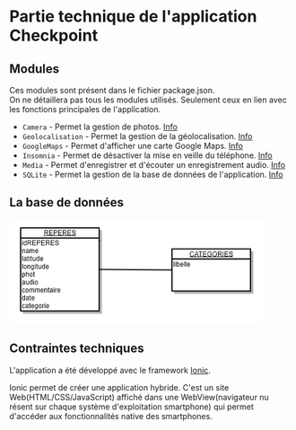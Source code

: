 # Partie technique de l'application Checkpoint

## Modules

Ces modules sont présent dans le fichier package.json.   
On ne détaillera pas tous les modules utilisés. Seulement ceux en lien avec les fonctions principales de l'application.

* `Camera` - Permet la gestion de photos. [Info](https://ionicframework.com/docs/native/camera)
* `Geolocalisation` - Permet la gestion de la géolocalisation. [Info](https://ionicframework.com/docs/native/geolocation)
* `GoogleMaps` - Permet d'afficher une carte Google Maps. [Info](https://github.com/ionic-team/ionic-native-google-maps)
* `Insomnia` - Permet de désactiver la mise en veille du téléphone. [Info](https://ionicframework.com/docs/native/insomnia)
* `Media` - Permet d'enregistrer et d'écouter un enregistrement audio. [Info](https://ionicframework.com/docs/native/media)
* `SQLite` - Permet la gestion de la base de données de l'application. [Info](https://ionicframework.com/docs/native/sqlite) 


## La base de données

![Screenshot](img/db_checkpoint.png)

## Contraintes techniques

L'application a été développé avec le framework [Ionic](https://ionicframework.com/).

Ionic permet de créer une application hybride.  C'est un site Web(HTML/CSS/JavaScript) affiché dans une WebView(navigateur nu résent sur chaque système d'exploitation smartphone) qui permet d'accéder aux fonctionnalités native des smartphones.

